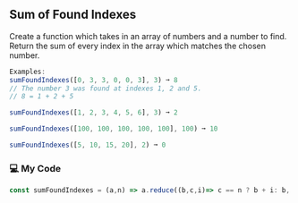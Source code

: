 ## Sum of Found Indexes

Create a function which takes in an array of numbers and a number to find. Return the sum of every index in the array which matches the chosen number.
```js
Examples:
sumFoundIndexes([0, 3, 3, 0, 0, 3], 3) ➞ 8
// The number 3 was found at indexes 1, 2 and 5.
// 8 = 1 + 2 + 5

sumFoundIndexes([1, 2, 3, 4, 5, 6], 3) ➞ 2

sumFoundIndexes([100, 100, 100, 100, 100], 100) ➞ 10

sumFoundIndexes([5, 10, 15, 20], 2) ➞ 0
```
### :computer: My Code
```js
const sumFoundIndexes = (a,n) => a.reduce((b,c,i)=> c == n ? b + i: b, 0);
```
